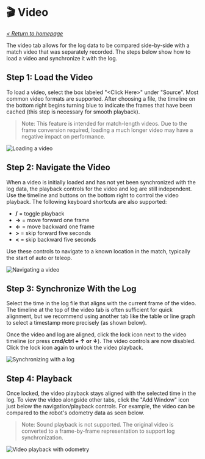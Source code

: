 # 🎬 Video

_[< Return to homepage](/docs/INDEX.md)_

The video tab allows for the log data to be compared side-by-side with a match video that was separately recorded. The steps below show how to load a video and synchronize it with the log.

## Step 1: Load the Video

To load a video, select the box labeled "\<Click Here\>" under "Source". Most common video formats are supported. After choosing a file, the timeline on the bottom right begins turning blue to indicate the frames that have been cached (this step is necessary for smooth playback).

> Note: This feature is intended for match-length videos. Due to the frame conversion required, loading a much longer video may have a negative impact on performance.

![Loading a video](/docs/resources/video/video-1.gif)

## Step 2: Navigate the Video

When a video is initially loaded and has not yet been synchronized with the log data, the playback controls for the video and log are still independent. Use the timeline and buttons on the bottom right to control the video playback. The following keyboard shortcuts are also supported:

- **/** = toggle playback
- **→** = move forward one frame
- **←** = move backward one frame
- **>** = skip forward five seconds
- **<** = skip backward five seconds

Use these controls to navigate to a known location in the match, typically the start of auto or teleop.

![Navigating a video](/docs/resources/video/video-2.gif)

## Step 3: Synchronize With the Log

Select the time in the log file that aligns with the current frame of the video. The timeline at the top of the video tab is often sufficient for quick alignment, but we recommend using another tab like the table or line graph to select a timestamp more precisely (as shown below).

Once the video and log are aligned, click the lock icon next to the video timeline (or press **cmd/ctrl + ↑ or ↓**). The video controls are now disabled. Click the lock icon again to unlock the video playback.

![Synchronizing with a log](/docs/resources/video/video-3.gif)

## Step 4: Playback

Once locked, the video playback stays aligned with the selected time in the log. To view the video alongside other tabs, click the "Add Window" icon just below the navigation/playback controls. For example, the video can be compared to the robot's odometry data as seen below.

> Note: Sound playback is not supported. The original video is converted to a frame-by-frame representation to support log synchronization.

![Video playback with odometry](/docs/resources/video/video-4.gif)
